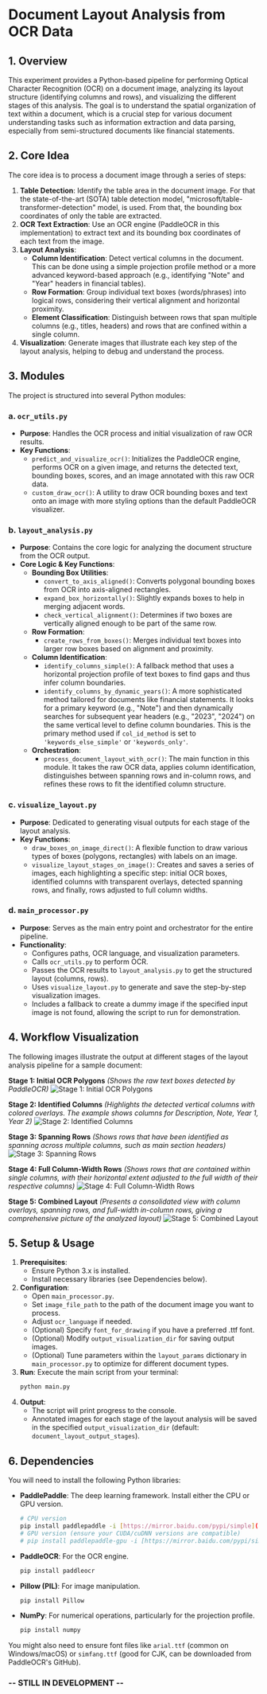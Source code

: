 # Document Layout Analysis from OCR Data

## 1. Overview

This experiment provides a Python-based pipeline for performing Optical Character Recognition (OCR) on a document image, analyzing its layout structure (identifying columns and rows), and visualizing the different stages of this analysis. The goal is to understand the spatial organization of text within a document, which is a crucial step for various document understanding tasks such as information extraction and data parsing, especially from semi-structured documents like financial statements.

## 2. Core Idea

The core idea is to process a document image through a series of steps:
1. **Table Detection**: Identify the table area in the document image. For that the state-of-the-art (SOTA) table detection model, "microsoft/table-transformer-detection" model, is used. From that, the bounding box coordinates of only the table are extracted.
2. **OCR Text Extraction**: Use an OCR engine (PaddleOCR in this implementation) to extract text and its bounding box coordinates of each text from the image.
3. **Layout Analysis**:
    * **Column Identification**: Detect vertical columns in the document. This can be done using a simple projection profile method or a more advanced keyword-based approach (e.g., identifying "Note" and "Year" headers in financial tables).
    * **Row Formation**: Group individual text boxes (words/phrases) into logical rows, considering their vertical alignment and horizontal proximity.
    * **Element Classification**: Distinguish between rows that span multiple columns (e.g., titles, headers) and rows that are confined within a single column.
3.  **Visualization**: Generate images that illustrate each key step of the layout analysis, helping to debug and understand the process.

## 3. Modules

The project is structured into several Python modules:

### a. `ocr_utils.py`

* **Purpose**: Handles the OCR process and initial visualization of raw OCR results.
* **Key Functions**:
    * `predict_and_visualize_ocr()`: Initializes the PaddleOCR engine, performs OCR on a given image, and returns the detected text, bounding boxes, scores, and an image annotated with this raw OCR data.
    * `custom_draw_ocr()`: A utility to draw OCR bounding boxes and text onto an image with more styling options than the default PaddleOCR visualizer.

### b. `layout_analysis.py`

* **Purpose**: Contains the core logic for analyzing the document structure from the OCR output.
* **Core Logic & Key Functions**:
    * **Bounding Box Utilities**:
        * `convert_to_axis_aligned()`: Converts polygonal bounding boxes from OCR into axis-aligned rectangles.
        * `expand_box_horizontally()`: Slightly expands boxes to help in merging adjacent words.
        * `check_vertical_alignment()`: Determines if two boxes are vertically aligned enough to be part of the same row.
    * **Row Formation**:
        * `create_rows_from_boxes()`: Merges individual text boxes into larger row boxes based on alignment and proximity.
    * **Column Identification**:
        * `identify_columns_simple()`: A fallback method that uses a horizontal projection profile of text boxes to find gaps and thus infer column boundaries.
        * `identify_columns_by_dynamic_years()`: A more sophisticated method tailored for documents like financial statements. It looks for a primary keyword (e.g., "Note") and then dynamically searches for subsequent year headers (e.g., "2023", "2024") on the same vertical level to define column boundaries. This is the primary method used if `col_id_method` is set to `'keywords_else_simple'` or `'keywords_only'`.
    * **Orchestration**:
        * `process_document_layout_with_ocr()`: The main function in this module. It takes the raw OCR data, applies column identification, distinguishes between spanning rows and in-column rows, and refines these rows to fit the identified column structure.

### c. `visualize_layout.py`

* **Purpose**: Dedicated to generating visual outputs for each stage of the layout analysis.
* **Key Functions**:
    * `draw_boxes_on_image_direct()`: A flexible function to draw various types of boxes (polygons, rectangles) with labels on an image.
    * `visualize_layout_stages_on_image()`: Creates and saves a series of images, each highlighting a specific step: initial OCR boxes, identified columns with transparent overlays, detected spanning rows, and finally, rows adjusted to full column widths.

### d. `main_processor.py`

* **Purpose**: Serves as the main entry point and orchestrator for the entire pipeline.
* **Functionality**:
    * Configures paths, OCR language, and visualization parameters.
    * Calls `ocr_utils.py` to perform OCR.
    * Passes the OCR results to `layout_analysis.py` to get the structured layout (columns, rows).
    * Uses `visualize_layout.py` to generate and save the step-by-step visualization images.
    * Includes a fallback to create a dummy image if the specified input image is not found, allowing the script to run for demonstration.

## 4. Workflow Visualization

The following images illustrate the output at different stages of the layout analysis pipeline for a sample document:

**Stage 1: Initial OCR Polygons**
*(Shows the raw text boxes detected by PaddleOCR)*
![Stage 1: Initial OCR Polygons](outputs/01_initial_polygons.jpg)

**Stage 2: Identified Columns**
*(Highlights the detected vertical columns with colored overlays. The example shows columns for Description, Note, Year 1, Year 2)*
![Stage 2: Identified Columns](outputs/02_identified_columns.jpg)

**Stage 3: Spanning Rows**
*(Shows rows that have been identified as spanning across multiple columns, such as main section headers)*
![Stage 3: Spanning Rows](outputs/03_spanning_rows.jpg)

**Stage 4: Full Column-Width Rows**
*(Shows rows that are contained within single columns, with their horizontal extent adjusted to the full width of their respective columns)*
![Stage 4: Full Column-Width Rows](outputs/04_full_column_rows.jpg)

**Stage 5: Combined Layout**
*(Presents a consolidated view with column overlays, spanning rows, and full-width in-column rows, giving a comprehensive picture of the analyzed layout)*
![Stage 5: Combined Layout](outputs/05_combined_layout.jpg)

## 5. Setup & Usage

1.  **Prerequisites**:
    * Ensure Python 3.x is installed.
    * Install necessary libraries (see Dependencies below).
2.  **Configuration**:
    * Open `main_processor.py`.
    * Set `image_file_path` to the path of the document image you want to process.
    * Adjust `ocr_language` if needed.
    * (Optional) Specify `font_for_drawing` if you have a preferred .ttf font.
    * (Optional) Modify `output_visualization_dir` for saving output images.
    * (Optional) Tune parameters within the `layout_params` dictionary in `main_processor.py` to optimize for different document types.
3.  **Run**:
    Execute the main script from your terminal:
    ```bash
    python main.py
    ```
4.  **Output**:
    * The script will print progress to the console.
    * Annotated images for each stage of the layout analysis will be saved in the specified `output_visualization_dir` (default: `document_layout_output_stages`).

## 6. Dependencies

You will need to install the following Python libraries:

* **PaddlePaddle**: The deep learning framework. Install either the CPU or GPU version.
    ```bash
    # CPU version
    pip install paddlepaddle -i [https://mirror.baidu.com/pypi/simple](https://mirror.baidu.com/pypi/simple)
    # GPU version (ensure your CUDA/cuDNN versions are compatible)
    # pip install paddlepaddle-gpu -i [https://mirror.baidu.com/pypi/simple](https://mirror.baidu.com/pypi/simple)
    ```
* **PaddleOCR**: For the OCR engine.
    ```bash
    pip install paddleocr
    ```
* **Pillow (PIL)**: For image manipulation.
    ```bash
    pip install Pillow
    ```
* **NumPy**: For numerical operations, particularly for the projection profile.
    ```bash
    pip install numpy
    ```

You might also need to ensure font files like `arial.ttf` (common on Windows/macOS) or `simfang.ttf` (good for CJK, can be downloaded from PaddleOCR's GitHub).

### -- STILL IN DEVELOPMENT --